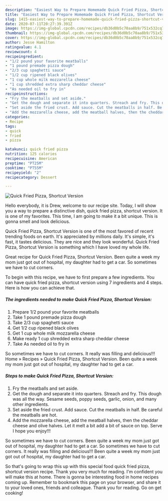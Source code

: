 ```yaml
---
description: "Easiest Way to Prepare Homemade Quick Fried Pizza, Shortcut Version"
title: "Easiest Way to Prepare Homemade Quick Fried Pizza, Shortcut Version"
slug: 1415-easiest-way-to-prepare-homemade-quick-fried-pizza-shortcut-version
date: 2020-07-11T20:27:39.391Z
image: https://img-global.cpcdn.com/recipes/db36d0b5c70aa8b9/751x532cq70/quick-fried-pizza-shortcut-version-recipe-main-photo.jpg
thumbnail: https://img-global.cpcdn.com/recipes/db36d0b5c70aa8b9/751x532cq70/quick-fried-pizza-shortcut-version-recipe-main-photo.jpg
cover: https://img-global.cpcdn.com/recipes/db36d0b5c70aa8b9/751x532cq70/quick-fried-pizza-shortcut-version-recipe-main-photo.jpg
author: Jesse Hamilton
ratingvalue: 4.1
reviewcount: 4
recipeingredient:
- "1/2 pound your favorite meatballs"
- "1 pound premade pizza dough"
- "2/3 cup spaghetti sauce"
- "1/2 cup ripened black olives"
- "1 cup whole milk mozzarella cheese"
- "1 cup shredded extra sharp cheddar cheese"
- "As needed oil to fry in"
recipeinstructions:
- "Fry the meatballs and set aside."
- "Get the dough and separate it into quarters. Streach and fry. This dough was all the way. Sesame seeds, poppy seeds, garlic, onion, and many other ingredients."
- "Set aside the fried crust. Add sauce. Cut the meatballs in half. Be careful the meatballs are hot."
- "Add the mozzarella cheese, add the meatball halves, then the cheddar cheese and olive halves. Let it melt a bit add a bit of sauce on top. Serve I hope you enjoy!!!"
categories:
- Recipe
tags:
- quick
- fried
- pizza

katakunci: quick fried pizza 
nutrition: 125 calories
recipecuisine: American
preptime: "PT25M"
cooktime: "PT55M"
recipeyield: "2"
recipecategory: Dessert

---
```



![Quick Fried Pizza, Shortcut Version](https://img-global.cpcdn.com/recipes/db36d0b5c70aa8b9/751x532cq70/quick-fried-pizza-shortcut-version-recipe-main-photo.jpg)

Hello everybody, it is Drew, welcome to our recipe site. Today, I will show you a way to prepare a distinctive dish, quick fried pizza, shortcut version. It is one of my favorites. This time, I am going to make it a bit unique. This is gonna smell and look delicious.

Quick Fried Pizza, Shortcut Version is one of the most favored of recent trending foods on earth. It's appreciated by millions daily. It's simple, it's fast, it tastes delicious. They are nice and they look wonderful. Quick Fried Pizza, Shortcut Version is something which I have loved my whole life.

Great recipe for Quick Fried Pizza, Shortcut Version. Been quite a week my mom just got out of hospital, my daughter had to get a car. So sometimes we have to cut corners.


To begin with this recipe, we have to first prepare a few ingredients. You can have quick fried pizza, shortcut version using 7 ingredients and 4 steps. Here is how you can achieve that.

<!--inarticleads1-->

##### The ingredients needed to make Quick Fried Pizza, Shortcut Version:

1. Prepare 1/2 pound your favorite meatballs
1. Take 1 pound premade pizza dough
1. Take 2/3 cup spaghetti sauce
1. Get 1/2 cup ripened black olives
1. Get 1 cup whole milk mozzarella cheese
1. Make ready 1 cup shredded extra sharp cheddar cheese
1. Take As needed oil to fry in


So sometimes we have to cut corners. It really was filling and delicious!!! Home » Recipes » Quick Fried Pizza, Shortcut Version. Been quite a week my mom just got out of hospital, my daughter had to get a car. 

<!--inarticleads2-->

##### Steps to make Quick Fried Pizza, Shortcut Version:

1. Fry the meatballs and set aside.
1. Get the dough and separate it into quarters. Streach and fry. This dough was all the way. Sesame seeds, poppy seeds, garlic, onion, and many other ingredients.
1. Set aside the fried crust. Add sauce. Cut the meatballs in half. Be careful the meatballs are hot.
1. Add the mozzarella cheese, add the meatball halves, then the cheddar cheese and olive halves. Let it melt a bit add a bit of sauce on top. Serve I hope you enjoy!!!


So sometimes we have to cut corners. Been quite a week my mom just got out of hospital, my daughter had to get a car. So sometimes we have to cut corners. It really was filling and delicious!!! Been quite a week my mom just got out of hospital, my daughter had to get a car. 

So that's going to wrap this up with this special food quick fried pizza, shortcut version recipe. Thank you very much for reading. I'm confident you will make this at home. There is gonna be interesting food in home recipes coming up. Remember to bookmark this page on your browser, and share it to your loved ones, friends and colleague. Thank you for reading. Go on get cooking!
